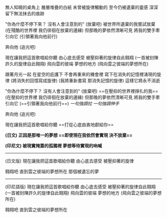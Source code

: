無人知曉的桌角上
層層堆疊的白紙
未曾被旋律觸動的
至今仍被遺棄的靈感
深深留下無法抹去的痕跡


"你為什麼不停下來？ 沒有人會注意到的"
(放棄吧)
被世界所遺棄的我嘗試放棄
(在殘酷的世界裡 我仍徘徊在放棄的邊緣)
但那晚的夢依然清晰可見
將我的雙手牽引向它
(引領著我向他前行)

奔向他
(追光吧)

現在讓我把這首歌唱給你聽
由心底去感受
被壓抑著的旋律自此翱翔
(一首被封陳許久的旋律自此翱翔)
飛向雲的彼端 夢想的地方
(飛向雲之彼端的夢想所在)

跟著月光一起
在星空的庇護下
不會再重來的機會裡
寫下在消失的記憶裡湧現的旋律
(將消失的回憶寫成旋律)
(我將重新書寫
那消失記憶的旋律)
這樣它將永不消逝

"你為什麼不停下？ 沒有人會注意到的"
(放棄吧)
==在壓抑的世界裡掙扎的我==
(在壓抑的世界裡 我仍徘徊在放棄的邊緣)
但那晚的夢依然清晰可見
將我的雙手牽引向它
(==引領著我向他前行==)
*一句強調拉 一句強調伸手*

奔向他
(追光吧)

現在讓我把這首歌唱給你聽
==打從心底由衷地獻給你==

**(日文)**
**正因是那唯一的夢想
==即使現在我依然會實現 決不放棄==**

**(印尼文)
被現實掩蓋的孤獨裡
夢想等待實現的吶喊** 

---
(日文版)
現在讓我把這首歌唱給你聽
由心底去感受
被壓抑著的旋律

翱翔吧
直到雲之彼端的夢想所在
那個被遺忘的夢

---
(印尼語版)
現在讓我把這首歌唱給你聽
由心底去感受
被壓抑著的旋律自此翱翔
(一首被封陳許久的旋律自此翱翔)
飛向雲的彼端 夢想的地方
(飛向雲之彼端的夢想所在)

翱翔吧
直到雲之彼端的夢想所在

